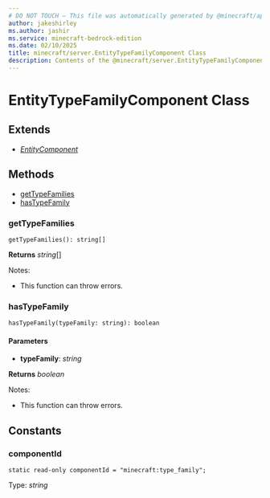 ```yaml
---
# DO NOT TOUCH — This file was automatically generated by @minecraft/api-docs-generator, to report problems file an issue at https://github.com/Mojang/minecraft-scripting-libraries
author: jakeshirley
ms.author: jashir
ms.service: minecraft-bedrock-edition
ms.date: 02/10/2025
title: minecraft/server.EntityTypeFamilyComponent Class
description: Contents of the @minecraft/server.EntityTypeFamilyComponent class.
---
```

# EntityTypeFamilyComponent Class

## Extends
- [*EntityComponent*](EntityComponent.md)

## Methods
- [getTypeFamilies](#gettypefamilies)
- [hasTypeFamily](#hastypefamily)

### **getTypeFamilies**
`
getTypeFamilies(): string[]
`

**Returns** *string*[]
  
Notes:
- This function can throw errors.

### **hasTypeFamily**
`
hasTypeFamily(typeFamily: string): boolean
`

#### **Parameters**
- **typeFamily**: *string*

**Returns** *boolean*
  
Notes:
- This function can throw errors.

## Constants

### **componentId**
`static read-only componentId = "minecraft:type_family";`

Type: *string*
